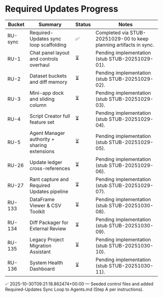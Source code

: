 # Required Updates Progress

| Bucket | Summary | Status | Notes |
| --- | --- | --- | --- |
| RU-sync | Required-Updates sync loop scaffolding | ✅ | Completed via STUB-20251029-00 to keep planning artifacts in sync. |
| RU-1 | Chat panel layout and controls overhaul | ⏳ | Pending implementation (stub STUB-20251029-01). |
| RU-2 | Dataset buckets and diff memory | ⏳ | Pending implementation (stub STUB-20251029-02). |
| RU-3 | Mini-app dock and sliding column | ⏳ | Pending implementation (stub STUB-20251029-03). |
| RU-4 | Script Creator full feature set | ⏳ | Pending implementation (stub STUB-20251029-04). |
| RU-5 | Agent Manager authority + sharing extensions | ⏳ | Pending implementation (stub STUB-20251029-05). |
| RU-26 | Update ledger cross-references | ⏳ | Pending implementation (stub STUB-20251029-06). |
| RU-27 | Rant capture and Required Updates pipeline | ⏳ | Pending implementation (stub STUB-20251029-07). |
| RU-133 | DataFrame Viewer & CSV Toolkit | ⏳ | Pending implementation (stub STUB-20251030-08). |
| RU-134 | Diff Packager for External Review | ⏳ | Pending implementation (stub STUB-20251030-09). |
| RU-135 | Legacy Project Migration Assistant | ⏳ | Pending implementation (stub STUB-20251030-10). |
| RU-136 | System Health Dashboard | ⏳ | Pending implementation (stub STUB-20251030-11). |
✅ 2025-10-30T09:21:18.862474+00:00 — Seeded control files and added Required-Updates Sync Loop to Agents.md (Step A per instructions).
